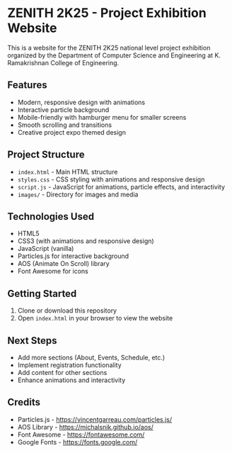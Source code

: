 # ZENITH 2K25 - Project Exhibition Website

This is a website for the ZENITH 2K25 national level project exhibition organized by the Department of Computer Science and Engineering at K. Ramakrishnan College of Engineering.

## Features

- Modern, responsive design with animations
- Interactive particle background
- Mobile-friendly with hamburger menu for smaller screens
- Smooth scrolling and transitions
- Creative project expo themed design

## Project Structure

- `index.html` - Main HTML structure
- `styles.css` - CSS styling with animations and responsive design
- `script.js` - JavaScript for animations, particle effects, and interactivity
- `images/` - Directory for images and media

## Technologies Used

- HTML5
- CSS3 (with animations and responsive design)
- JavaScript (vanilla)
- Particles.js for interactive background
- AOS (Animate On Scroll) library
- Font Awesome for icons

## Getting Started

1. Clone or download this repository
2. Open `index.html` in your browser to view the website

## Next Steps

- Add more sections (About, Events, Schedule, etc.)
- Implement registration functionality
- Add content for other sections
- Enhance animations and interactivity

## Credits

- Particles.js - https://vincentgarreau.com/particles.js/
- AOS Library - https://michalsnik.github.io/aos/
- Font Awesome - https://fontawesome.com/
- Google Fonts - https://fonts.google.com/
